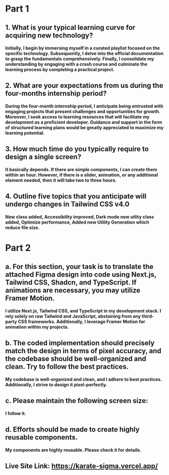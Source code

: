 # Part 1

## 1. What is your typical learning curve for acquiring new technology?

#### Initially, I begin by immersing myself in a curated playlist focused on the specific technology. Subsequently, I delve into the official documentation to grasp the fundamentals comprehensively. Finally, I consolidate my understanding by engaging with a crash course and culminate the learning process by completing a practical project.

## 2. What are your expectations from us during the four-months internship period?

#### During the four-month internship period, I anticipate being entrusted with engaging projects that present challenges and opportunities for growth. Moreover, I seek access to learning resources that will facilitate my development as a proficient developer. Guidance and support in the form of structured learning plans would be greatly appreciated to maximize my learning potential.

## 3. How much time do you typically require to design a single screen?

#### It basically depends. If there are simple components, I can create them within an hour. However, if there is a slider, animation, or any additional element needed, then it will take two to three hours.

## 4. Outline five topics that you anticipate will undergo changes in Tailwind CSS v4.0

#### New class added, Accessibility improved, Dark mode new utlity class added, Optimize performance, Added new Utility Generation which reduce file size.

# Part 2

## a. For this section, your task is to translate the attached Figma design into code using Next.js, Tailwind CSS, Shadcn, and TypeScript. If animations are necessary, you may utilize Framer Motion.

#### I utilize Next.js, Tailwind CSS, and TypeScript in my development stack. I rely solely on raw Tailwind and JavaScript, abstaining from any third-party CSS frameworks. Additionally, I leverage Framer Motion for animation within my projects.

## b. The coded implementation should precisely match the design in terms of pixel accuracy, and the codebase should be well-organized and clean. Try to follow the best practices.

#### My codebase is well-organized and clean, and I adhere to best practices. Additionally, I strive to design it pixel-perfectly.

## c. Please maintain the following screen size:

#### I follow it.

## d. Efforts should be made to create highly reusable components.

#### My components are highly reusable. Please check it for details.

## Live Site Link: https://karate-sigma.vercel.app/

